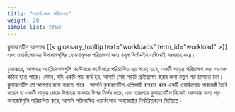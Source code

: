 ```yaml
---
title: "ওয়ার্কলোড পরিচালনা"
weight: 20
simple_list: true
---
```


কুবারনেটিস আপনার {{< glossary_tooltip text="workloads" term_id="workload" >}} এবং 
ওয়ার্কলোডের উপাদানগুলির ঘোষণামূলক পরিচালনা জন্য বহুল বিল্ট-ইন এপিআই সরবরাহ করে।

চূড়ান্ততঃ, আপনার অ্যাপ্লিকেশনগুলি কন্টেনারে কন্টেনারে পরিচালিত হয় পড়ে; তবে, একটি পড়ের পরিচালনা করা অনেক কঠিন হতে পারে। যেমন, যদি একটি পড় 
ব্যর্থ হয়, আপনি সেই পড়টি প্রতিস্থাপন করার জন্য নতুন পড় চালাতে চান। কুবারনেটিস তা আপনার জন্য করতে পারে।
আপনি কুবারনেটিস এপিআই ব্যবহার করে একটি ওয়ার্কলোড অবজেক্ট তৈরি করেন যা একটি পড়ের থেকে উচ্চতর সংজ্ঞার উপর নির্ভর করে, এবং তারপরে কুবারনেটিস নিজেই আপনার জন্য পড় অবজেক্টগুলি পরিচালিত করে, আপনি পরিভাষিত ওয়ার্কলোড অবজেক্টের নির্ধারিতকরণ ভিত্তিতে।
